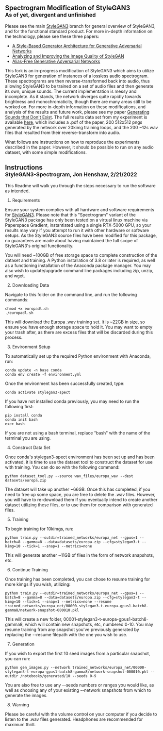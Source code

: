 ## Spectrogram Modification of StyleGAN3<br><sub>As of yet, divergent and unfinished</sub>

Please see the main [StyleGAN3](https://github.com/NVlabs/stylegan3) branch for general overview of StyleGAN3, and for the functional standard product. For more in-depth information on the technology, please see these three papers: 

- [A Style-Based Generator Architecture for Generative Adversarial Networks](https://arxiv.org/pdf/1812.04948.pdf)
- [Analyzing and Improving the Image Quality of StyleGAN](https://openaccess.thecvf.com/content_CVPR_2020/papers/Karras_Analyzing_and_Improving_the_Image_Quality_of_StyleGAN_CVPR_2020_paper.pdf)
- [Alias-Free Generative Adversarial Networks](https://arxiv.org/pdf/2106.12423.pdf)


This fork is an in-progress modification of StyleGAN3 which aims to utilize StyleGAN3 for generation of instances of a lossless audio spectrogram. These spectrograms are then reverse-transformed back into audio, thus allowing StyleGAN3 to be trained on a set of audio files and then generate its own, unique sounds. The current implementation is messy and incomplete. As it stands, the network diverges quite rapidly towards brightness and monochromaticity, though there are many areas still to be worked on. For more in-depth information on these modifications, and analysis of the results and future work, please see my paper [Generating Sounds that Don't Exist](https://www.dropbox.com/s/51gqnopiid6c7nc/ML_Final_Report.pdf?dl=0). The full results data set from my experiment is available [here](https://www.dropbox.com/sh/e9xmdd82peo4841/AABkSsxIvJC27leHfwSCDBvDa?dl=1), which includes a .pdf of the paper, 200 512x512 pngs generated by the network over 20kimg training loops, and the 200 ~12s wav files that resulted from their reverse-transform into audio.

What follows are instructions on how to reproduce the experiments described in the paper. However, it should be possible to run on any audio dataset, with some simple modifications.


## Instructions<br><sub>StyleGAN3-Spectrogram, Jon Henshaw, 2/21/2022</sub>


This Readme will walk you through the steps necessary to run the software as intended. 

1) Requirements

Ensure your system complies with all hardware and software requirements for [StyleGAN3](https://github.com/NVlabs/stylegan3). Please note that this "Spectrogram" variant of the StyleGAN3 package has only been tested on a virtual linux machine via Paperspace Gradient, instantiated using a single RTX-5000 GPU, so your results may vary if you attempt to run it with other hardware or software setups. As the StyleGAN3 source files have been modified for this package, no guarantees are made about having maintained the full scope of StyleGAN3's original functionality.

You will need ~100GB of free storage space to complete construction of the dataset and training. A Python installation of 3.8 or later is required, as well as a functioning installation of the Anaconda package manager. You may also wish to update/upgrade command line packages including zip, unzip, and wget.

2) Downloading Data

Navigate to this folder on the command line, and run the following commands:

	chmod +x europadl.sh
	./europadl.sh

This will download the Europa .wav training set. It is ~22GB in size, so ensure you have enough storage space to hold it. You may want to empty your trash after, as there are excess files that will be discarded during this process.

3) Environment Setup

To automatically set up the required Python environment with Anaconda, run:

	conda update -n base conda
	conda env create -f environment.yml

Once the environment has been successfully created, type:

	conda activate stylegan3-spect

If you have not installed conda previously, you may need to run the following first:

	pip install conda
	conda init bash
	exec bash

If you are not using a bash terminal, replace "bash" with the name of the terminal you are using.

4) Construct Data Set

Once conda's stylegan3-spect environment has been set up and has been activated, it is time to use the dataset tool to construct the dataset for use with training. You can do so with the following command:

	python dataset_tool.py --source wav_files/europa_wav --dest datasets/europa.zip

The dataset will take up another ~66GB. Once this has completed, if you need to free up some space, you are free to delete the .wav files. However, you will have to re-download them if you eventually intend to create another dataset utilizing these files, or to use them for comparison with generated files.

5) Training

To begin training for 10kimgs, run:

	python train.py --outdir=trained_networks/europa_net --gpus=1 --batch=8 --gamma=8 --data=datasets/europa.zip --cfg=stylegan3-t --kimg=10 --tick=1 --snap=1 --metrics=none

This will generate another ~11GB of files in the form of network snapshots, etc.

6) Continue Training

Once training has been completed, you can chose to resume training for more kimgs if you wish, utilizing:

	python train.py --outdir=trained_networks/europa_net --gpus=1 --batch=8 --gamma=8 --data=datasets/europa.zip --cfg=stylegan3-t --kimg=10 --tick=1 --snap=1 --metrics=none --resume trained_networks/europa_net/00000-stylegan3-t-europa-gpus1-batch8-gamma8/network-snapshot-000010.pkl

This will create a new folder, 00001-stylegan3-t-europa-gpus1-batch8-gamma8, which will contain new snapshots, etc, numbered 0-10. You may resume training from any snapshot you've previously generated by replacing the --resume filepath with the one you wish to use.

7) Generation

If you wish to export the first 10 seed images from a particular snapshot, you can run:

	python gen_images.py --network trained_networks/europa_net/00000-stylegan3-t-europa-gpus1-batch8-gamma8/network-snapshot-000010.pkl --outdir /notebooks/generated/10 --seeds 0-9

You are also free to use any --seeds numbers or ranges you would like, as well as choosing any of your existing --network snapshots from which to generate the images.

8) Warning

Please be careful with the volume control on your computer if you decide to listen to the .wav files generated. Headphones are recommended for maximum thrill.
